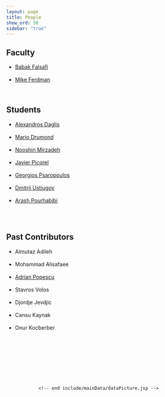 ```yaml
---
layout: page
title: People
show_ord: 50
sidebar: "true"
---
```



<div id="content_outline">
<div id="content-projects"> 
 
<h2>Faculty</h2>
<ul>
<!-- <li><a href="http://people.epfl.ch/anastasia.ailamaki">Anastasia Ailamaki</a></li>
<br/> -->
<li><a href="http://parsa.epfl.ch/~falsafi/">Babak Falsafi</a></li>
<br/>
<li><a href="http://compas.cs.stonybrook.edu/~mferdman/">Mike Ferdman</a></li>
</ul>
<br/>
<h2>Students</h2>
<ul>
<li><a href="http://parsa.epfl.ch/~daglis">Alexandros Daglis</a></li>
<br/>
<li><a href="http://parsa.epfl.ch/~drumond">Mario Drumond</a></li>
<br/>
<li><a href="http://parsa.epfl.ch/~mirzadeh/">Nooshin Mirzadeh</a></li>
<br/>
<li><a href= "http://parsa.epfl.ch/~picorel/">Javier Picorel</a></li>
<br/>
<li><a href="http://parsa.epfl.ch/~psaropou/">Georgios Psaropoulos</a></li>
<br/>
<li><a href="http://parsa.epfl.ch/~ustiugov">Dmitrii Ustiugov</a></li>
<br/>
<li><a href="http://parsa.epfl.ch/~pourhabi">Arash Pourhabibi</a></li>
<br/>
</ul>
<br/>
<h2>Past Contributors</h2>
<ul>
<li>Almutaz Adileh</li>
<br>
<li>Mohammad Alisafaee</li>
<br>
<li><a href="http://people.epfl.ch/adrian.popescu">Adrian Popescu</a></li>
<br/>
<li>Stavros Volos</li>
<br/>
<li>Djordje Jevdjic</li>
<br/>
<li>Cansu Kaynak</li>
<br/>
<li>Onur Kocberber</li>
<br/>

</ul>
</p>


<br/>

<br/>

<br/>

<br/>

<br/>
<br>


                <!-- end include/mainData/dataPicture.jsp -->

 
 
</div>
</div> 